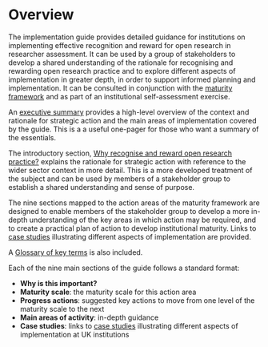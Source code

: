 # Overview

The implementation guide provides detailed guidance for institutions on implementing effective recognition and reward for open research in researcher assessment. It can be used by a group of stakeholders to develop a shared understanding of the rationale for recognising and rewarding open research practice and to explore different aspects of implementation in greater depth, in order to support informed planning and implementation. It can be consulted in conjunction with the [maturity framework](maturity-framework.html) and as part of an institutional self-assessment exercise.

An [executive summary](guide-summary.html) provides a high-level overview of the context and rationale for strategic action and the main areas of implementation covered by the guide. This is a a useful one-pager for those who want a summary of the essentials.

The introductory section, [Why recognise and reward open research practice?](guide-intro.html) explains the rationale for strategic action with reference to the wider sector context in more detail. This is a more developed treatment of the subject and can be used by members of a stakeholder group to establish a shared understanding and sense of purpose.

The nine sections mapped to the action areas of the maturity framework are designed to enable members of the stakeholder group to develop a more in-depth understanding of the key areas in which action may be required, and to create a practical plan of action to develop institutional maturity. Links to [case studies](case-studies.html) illustrating different aspects of implementation are provided. 

A [Glossary of key terms](glossary.html) is also included.

Each of the nine main sections of the guide follows a standard format:

- **Why is this important?**
- **Maturity scale**: the maturity scale for this action area
- **Progress actions**: suggested key actions to move from one level of the maturity scale to the next
- **Main areas of activity**: in-depth guidance
- **Case studies**: links to [case studies](case-studies.html) illustrating different aspects of implementation at UK institutions


